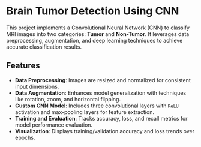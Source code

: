 # Brain Tumor Detection Using CNN

This project implements a Convolutional Neural Network (CNN) to classify MRI images into two categories: **Tumor** and **Non-Tumor**. It leverages data preprocessing, augmentation, and deep learning techniques to achieve accurate classification results.

## Features
- **Data Preprocessing**: Images are resized and normalized for consistent input dimensions.
- **Data Augmentation**: Enhances model generalization with techniques like rotation, zoom, and horizontal flipping.
- **Custom CNN Model**: Includes three convolutional layers with `ReLU` activation and max-pooling layers for feature extraction.
- **Training and Evaluation**: Tracks accuracy, loss, and recall metrics for model performance evaluation.
- **Visualization**: Displays training/validation accuracy and loss trends over epochs.
